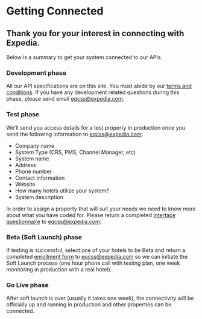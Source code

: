 # Getting Connected

## Thank you for your interest in connecting with Expedia.
Below is a summary to get your system connected to our APIs.

### Development phase
All our API specifications are on this site.  You must abide by our [terms and conditions](terms.html).
If you have any development related questions during this phase, please send email [eqcss@expedia.com](mailto:eqcss@expedia.com).

### Test phase
We'll send you access details for a test property in production once you send the following information to [eqcss@expedia.com](mailto:eqcss@expedia.com):

* Company name
* System Type (CRS, PMS, Channel Manager, etc)
* System name
* Address
* Phone number
* Contact information
* Website
* How many hotels utilize your system?
* System description
 
In order to assign a property that will suit your needs we need to know more about what you have coded for. Please return a completed [interface questionnaire](tbd.docx) to [eqcss@expedia.com](mailto:eqcss@expedia.com).
 
 
### Beta (Soft Launch) phase
If testing is successful, select one of your hotels to be Beta and return a completed [enrollment form](enrol.docx) to [eqcss@expedia.com](mailto:eqcss@expedia.com) so we can initiate the Soft Launch process (one hour phone call with testing plan, one week monitoring in production with a real hotel).
      
### Go Live phase
After soft launch is over (usually it takes one week), the connectivity will be officially up and running in production and other properties can be connected.
